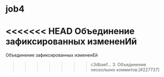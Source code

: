 # job4
<<<<<<< HEAD
Объединение зафиксированных измененИй
=======
Объединение зафиксированных измененЕй
>>>>>>> c3dbaef... 3. Объединение нескольких коммитов.[#227737]
